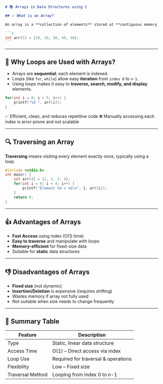 ````markdown
# 📚 Arrays in Data Structures using C

## ✅ What is an Array?

An array is a **collection of elements** stored at **contiguous memory locations**. All elements are of the **same data type**.

```c
int arr[5] = {10, 20, 30, 40, 50};
```
````

---

## 🔁 Why Loops are Used with Arrays?

- Arrays are **sequential**; each element is indexed.
- Loops (like `for`, `while`) allow easy **iteration** from `index 0` to `n-1`.
- Using loops makes it easy to **traverse, search, modify, and display** elements.

```c
for(int i = 0; i < 5; i++) {
    printf("%d ", arr[i]);
}
```

✅ Efficient, clean, and reduces repetitive code
❌ Manually accessing each index is error-prone and not scalable

---

## 🔍 Traversing an Array

**Traversing** means visiting every element exactly once, typically using a loop.

```c
#include <stdio.h>
int main() {
    int arr[4] = {1, 2, 3, 4};
    for(int i = 0; i < 4; i++) {
        printf("Element %d = %d\n", i, arr[i]);
    }
    return 0;
}
```

---

## 👍 Advantages of Arrays

- **Fast Access** using index (O(1) time)
- **Easy to traverse** and manipulate with loops
- **Memory-efficient** for fixed-size data
- Suitable for **static** data structures

---

## 👎 Disadvantages of Arrays

- **Fixed size** (not dynamic)
- **Insertion/Deletion** is expensive (requires shifting)
- Wastes memory if array not fully used
- Not suitable when size needs to change frequently

---

## 📌 Summary Table

| Feature          | Description                         |
| ---------------- | ----------------------------------- |
| Type             | Static, linear data structure       |
| Access Time      | O(1) – Direct access via index      |
| Loop Use         | Required for traversal & operations |
| Flexibility      | Low – Fixed size                    |
| Traversal Method | Looping from index 0 to n-1         |

```

```
